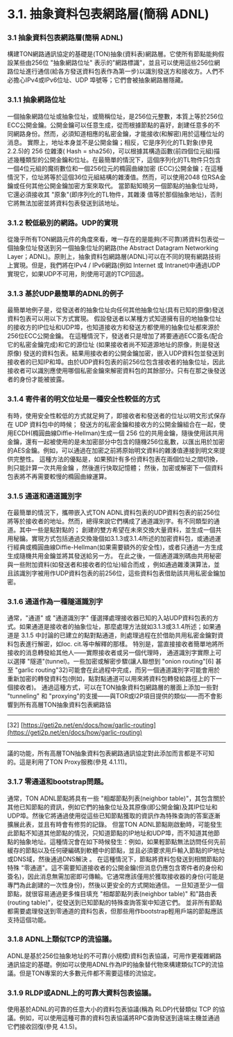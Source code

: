 # 3.1. 抽象資料包表網路層(簡稱 ADNL)

### 3.1	抽象資料包表網路層(簡稱 ADNL)

構建TON網路通訊協定的基礎是(TON)抽象(資料表)網路層。它使所有節點能夠假設某些由256位 "抽象網路位址" 表示的"網路標識"，並且可以使用這些256位網路位址進行通信(給各方發送資料包表作為第一步)以識別發送方和接收方。人們不必擔心IPv4或IPv6位址、UDP 埠號等；它們會被抽象網路層隱藏。

### 3.1.1	抽象網路位址

一個抽象網路位址或抽象位址，或簡稱位址，是256位元整數，本質上等於256位ECC公開金鑰。公開金鑰可以任意生成，從而根據節點的喜好，創建任意多的不同網路身份。然而，必須知道相應的私密金鑰，才能接收(和解密)用於這種位址的消息。
實際上，地址本身並不是公開金鑰；相反，它是序列化的TL對象(參見 2.2.5)的 256 位雜湊( Hash = sha256)，可以根據其構造函數(前四個位元組)描述幾種類型的公開金鑰和位址。在最簡單的情況下，這個序列化的TL物件只包含一個4位元組的魔術數位和一個256位元的橢圓曲線加密
(ECC)公開金鑰；在這種情況下，位址將等於這個36位元組結構的雜湊值。然而，可以使用2048 位RSA金鑰或任何其他公開金鑰加密方案來取代。
當節點知曉另一個節點的抽象位址時，它還必須接收其 "原象"(即序列化的TL物件，其雜湊
值等於那個抽象地址)，否則它將無法加密並將資料包表發送到該地址。

### 3.1.2	較低級別的網路。UDP的實現

從幾乎所有TON網路元件的角度來看，唯一存在的是能夠(不可靠)將資料包表從一個抽象位址發送到另一個抽象位址的網路(the Abstract Datagram Networking Layer；ADNL)。原則上，抽象資料包網路層(ADNL)可以在不同的現有網路技術上實現。但是，我們將在IPv4
/ IPv6網路(例如 Internet 或 Intranet)中通過UDP實現它，如果UDP不可用，則使用可選的TCP回退。

### 3.1.3	基於UDP最簡單的ADNL的例子

最簡單地例子是，從發送者的抽象位址向任何其他抽象位址(具有已知的原像)發送資料包表可以用以下方式實現。
假設發送者以某種方式知道擁有目的地抽象位址的接收方的IP位址和UDP埠，也知道接收方和發送方都使用的抽象位址都來源於256位ECC公開金鑰。
在這種情況下，發送者只是增加了將要通過ECC簽名(配合它的私密金鑰完成)和它的源位址
(如果接收者尚不知道源地址的原像，則是發送原像) 發送的資料包表。結果用接收者的公開金鑰加密，嵌入UDP資料包並發送到接收者的已知IP和埠。由於UDP資料包表的前256位包含接收者的抽象位址，因此接收者可以識別應使用哪個私密金鑰來解密資料包的其餘部分。只有在那之後發送者的身份才能被披露。

### 3.1.4	寄件者的明文位址是一種安全性較低的方式

有時，使用安全性較低的方式就足夠了，即接收者和發送者的位址以明文形式保存在 UDP 資料包中的時候； 發送方的私密金鑰和接收方的公開金鑰組合在一起，使用ECDH(橢圓曲線Diffie-Hellman)生成一個 256 位的共用金鑰，隨後使用該共用金鑰，還有一起被使用的是未加密部分中包含的隨機256位亂數，以匯出用於加密的AES金鑰。例如，可以通過在加密之前將原始明文資料的雜湊值連接到明文來提供完整性。
這種方法的優點是，如果預計有多份資料包表在兩個位址之間切換，則只能計算一次共用金鑰
，然後進行快取記憶體； 然後，加密或解密下一個資料包表將不再需要較慢的橢圓曲線運算。

### 3.1.5	通道和通道識別字

在最簡單的情況下，攜帶嵌入式TON ADNL資料包表的UDP資料包表的前256位將等於接收者的地址。然而，總得來說它們構成了通道識別字。有不同類型的通道。其中一些是點對點的； 創建的雙方希望在未來交換大量資料，並生成一個共用秘鑰。實現方式包括通過交換幾個如3.1.3或3.1.4所述的加密資料包，或通過運行經典或橢圓曲線Diffie-Hellman(如果需要額外的安全性)，或者只通過一方生成生成隨機共用金鑰並將其發送給另一方。
在此之後，一個通道識別碼由共用秘密與一些附加資料(如發送者和接收者的位址)組合而成
，例如通過雜湊演算法，並且該識別字被用作UDP資料包表的前256位，這些資料包表借助該共用私密金鑰加密。

### 3.1.6	通道作為一種隧道識別字

通常，"通道" 或 "通道識別字" 僅選擇處理接收器已知的入站UDP資料包表的方式。如果通道是接收者的抽象位址，那麼處理方法就如3.1.3或3.1.4所述；如果通道是 3.1.5 中討論的已建立的點對點通道，則處理過程在於借助共用私密金鑰對資料包表進行解密，如loc. cit.等中解釋的那樣。
特別是，當直接接收者簡單地將所接收的消息轉發給其他人——實際接收者或另一個代理時， 通道識別字實際上可以選擇 "隧道"(tunnel)。一些加密或解密步驟(讓人聯想到 "onion routing"[6] 甚至 "garlic routing"32)可能會在此過程中完成，而另一個通道識別字可能會用於重新加密的轉發資料包(例如，點對點通道可以用來將資料包轉發給路徑上的下一個接收者)。
通過這種方式，可以在TON抽象資料包網路層的層面上添加一些對 "tunneling" 和 "proxying"的支援——與TOR或I2P項目提供的類似——而不會影響到所有高層TON抽象資料包表網路協

---

[32] [https://geti2p.net/en/docs/how/garlic-routing](https://geti2p.net/en/docs/how/garlic-routing)

---

議的功能，所有高層TON抽象資料包表網路通訊協定對此添加而言都是不可知的。這是利用了TON Proxy服務(參見 4.1.11)。

### 3.1.7	零通道和bootstrap問題。

通常，TON ADNL節點將具有一些 "相鄰節點列表(neighbor table)"，其包含關於其他已知節點的資訊，例如它們的抽象位址及其原像(即公開金鑰)及其IP位址和UDP埠。然後它將通過使用從這些已知節點獲取的資訊作為特殊查詢的答案逐漸擴展此表，並且有時會有修剪的記錄。
但當TON ADNL節點剛啟動時，可能發生此節點不知道其他節點的情況，只知道節點的IP地址和UDP埠，而不知道其他節點的抽象地址。這種情況會在如下時候發生：例如，如果輕節點無法訪問任何先前緩存的節點以及任何硬編碼到軟體中的節點，並且必須要求用戶輸入節點的IP地址或DNS域，然後通過DNS解決 。
在這種情況下，節點將資料包發送到相關節點的特殊 "零通道"。這不需要知道接收者的公開金鑰(但消息仍應包含寄件者的身份和簽名)，因此消息無需加密即可傳輸。它通常應該僅用於獲取接收器的身份(可能是專門為此創建的一次性身份)，然後以更安全的方式開始通信。
一旦知道至少一個節點，就很容易通過更多條目填充 "相鄰節點列表(neighbor table)" 和"路由表(routing table)"，從發送到已知節點的特殊查詢答案中知道它們。
並非所有節點都需要處理發送到零通道的資料包表，但那些用作bootstrap輕用戶端的節點應該支持這個功能。

### 3.1.8	ADNL上類似TCP的流協議。

ADNL是基於256位抽象地址的不可靠(小規模)資料包表協議，可用作更複雜網路通訊協定的基礎。例如可以使用ADNL作為IP的抽象替代物來構建類似TCP的流協議。但是TON專案的大多數元件都不需要這樣的流協定。

### 3.1.9	RLDP或ADNL上的可靠大資料包表協議。

使用基於ADNL的可靠的任意大小的資料包表協議(稱為 RLDP)代替類似 TCP 的協議。例如，可以使用這種可靠的資料包表協議將RPC查詢發送到遠端主機並通過它們接收回復(參見 4.1.5)。